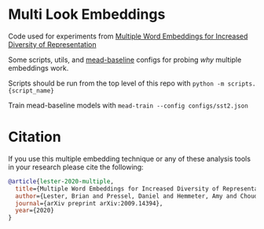 # Multi Look Embeddings

Code used for experiments from [Multiple Word Embeddings for Increased Diversity of Representation](https://arxiv.org/abs/2009.14394)

Some scripts, utils, and [mead-baseline](https://github.com/dpressel/mead-baseline) configs for probing *why* multiple embeddings work.

Scripts should be run from the top level of this repo with `python -m scripts.{script_name}`

Train mead-baseline models with `mead-train --config configs/sst2.json`

# Citation

If you use this multiple embedding technique or any of these analysis tools in your research please cite the following:

```BibTex
@article{lester-2020-multiple,
  title={Multiple Word Embeddings for Increased Diversity of Representation},
  author={Lester, Brian and Pressel, Daniel and Hemmeter, Amy and Choudhury, Sagnik Ray and Bangalore, Srinivas},
  journal={arXiv preprint arXiv:2009.14394},
  year={2020}
}
```

